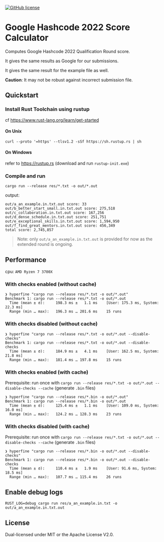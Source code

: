 [![GitHub license](https://img.shields.io/github/license/PicoJr/google-hashcode-score-2022)](https://github.com/PicoJr/google-hashcode-score-2022/blob/master/LICENSE)

# Google Hashcode 2022 Score Calculator

Computes Google Hashcode 2022 Qualification Round score.

It gives the same results as Google for our submissions.

It gives the same result for the example file as well.

**Caution**: It may not be robust against incorrect submission file.

## Quickstart

### Install Rust Toolchain using rustup

cf https://www.rust-lang.org/learn/get-started

#### On Unix

```
curl --proto '=https' --tlsv1.2 -sSf https://sh.rustup.rs | sh
```

#### On Windows

refer to https://rustup.rs (download and run `rustup-init.exe`)

### Compile and run

```
cargo run --release res/*.txt -o out/*.out
```

output:

```
out/a_an_example.in.txt.out score: 33
out/b_better_start_small.in.txt.out score: 275,518
out/c_collaboration.in.txt.out score: 167,256
out/d_dense_schedule.in.txt.out score: 251,751
out/e_exceptional_skills.in.txt.out score: 1,594,950
out/f_find_great_mentors.in.txt.out score: 456,349
total score: 2,745,857
```

> Note: only `out/a_an_example.in.txt.out` is provided for now as the extended round is ongoing.

## Performance

cpu: `AMD Ryzen 7 3700X`

### With checks enabled (without cache)

```
❯ hyperfine "cargo run --release res/*.txt -o out/*.out"
Benchmark 1: cargo run --release res/*.txt -o out/*.out
  Time (mean ± σ):     198.3 ms ±   1.1 ms    [User: 175.3 ms, System: 22.3 ms]
  Range (min … max):   196.3 ms … 201.6 ms    15 runs
```

### With checks disabled (without cache)

```
❯ hyperfine "cargo run --release res/*.txt -o out/*.out --disable-checks"
Benchmark 1: cargo run --release res/*.txt -o out/*.out --disable-checks
  Time (mean ± σ):     184.9 ms ±   4.1 ms    [User: 162.5 ms, System: 21.8 ms]
  Range (min … max):   181.4 ms … 197.8 ms    15 runs
```

### With checks enabled (with cache)

Prerequisite: run once with `cargo run --release res/*.txt -o out/*.out --disable-checks --cache` (generate `.bin` files)

```
❯ hyperfine "cargo run --release res/*.bin -o out/*.out"
Benchmark 1: cargo run --release res/*.bin -o out/*.out
  Time (mean ± σ):     125.4 ms ±   1.1 ms    [User: 109.0 ms, System: 16.0 ms]
  Range (min … max):   124.2 ms … 128.3 ms    23 runs
```

### With checks disabled (with cache)

Prerequisite: run once with `cargo run --release res/*.txt -o out/*.out --disable-checks --cache` (generate `.bin` files)

```
❯ hyperfine "cargo run --release res/*.bin -o out/*.out --disable-checks"
Benchmark 1: cargo run --release res/*.bin -o out/*.out --disable-checks
  Time (mean ± σ):     110.4 ms ±   1.9 ms    [User: 91.6 ms, System: 18.5 ms]
  Range (min … max):   107.7 ms … 115.4 ms    26 runs
```

## Enable debug logs

```
RUST_LOG=debug cargo run res/a_an_example.in.txt -o out/a_an_example.in.txt.out
```

## License

Dual-licensed under MIT or the Apache License V2.0.